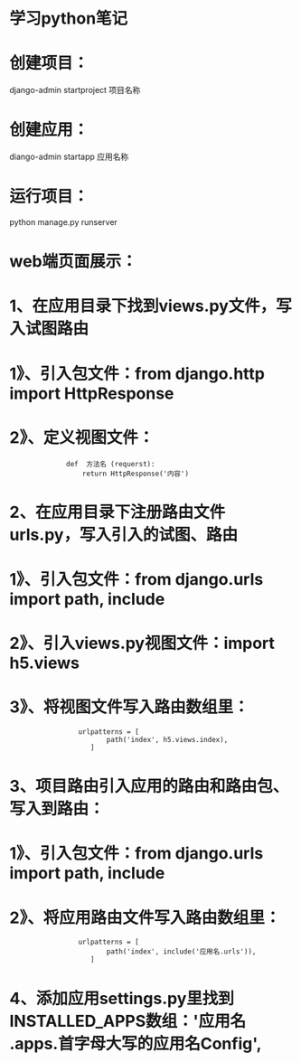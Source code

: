 # 学习python笔记

# 创建项目：
django-admin  startproject  项目名称

# 创建应用：
diango-admin  startapp  应用名称

# 运行项目：
python  manage.py  runserver

# web端页面展示：
#  1、在应用目录下找到views.py文件，写入试图路由
#     1》、引入包文件：from django.http import HttpResponse
#     2》、定义视图文件：
                  def  方法名 (requerst):
                      return HttpResponse('内容')
#  2、在应用目录下注册路由文件urls.py，写入引入的试图、路由
#     1》、引入包文件：from django.urls import path, include
#     2》、引入views.py视图文件：import h5.views
#     3》、将视图文件写入路由数组里：
                     urlpatterns = [
						    path('index', h5.views.index),
						]
#  3、项目路由引入应用的路由和路由包、写入到路由：
#     1》、引入包文件：from django.urls import path, include
#     2》、将应用路由文件写入路由数组里：
                     urlpatterns = [
						    path('index', include('应用名.urls')),
						]
#  4、添加应用settings.py里找到INSTALLED_APPS数组：'应用名 .apps.首字母大写的应用名Config',